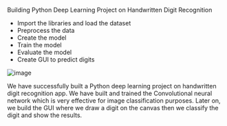 Building Python Deep Learning Project on Handwritten Digit Recognition

- Import the libraries and load the dataset
- Preprocess the data
- Create the model
- Train the model
- Evaluate the model
- Create GUI to predict digits

![image](https://user-images.githubusercontent.com/34205435/166753891-67b4dd2c-3692-4755-8543-d7ce2bed5d0b.png)


We have successfully built a Python deep learning project on handwritten digit recognition app. 
We have built and trained the Convolutional neural network which is very effective 
for image classification purposes. Later on, we build the GUI where we draw a digit 
on the canvas then we classify the digit and show the results.
